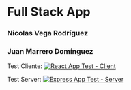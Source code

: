 # Full Stack App
### Nicolas Vega Rodríguez
### Juan Marrero Domínguez

Test Cliente: [![React App Test - Client](https://github.com/SyTW2223/E01/actions/workflows/node.js.yml/badge.svg)](https://github.com/SyTW2223/E01/actions/workflows/node.js.yml)

Test Server: [![Express App Test - Server](https://github.com/SyTW2223/E01/actions/workflows/server.js.yml/badge.svg)](https://github.com/SyTW2223/E01/actions/workflows/server.js.yml)
